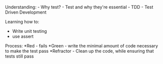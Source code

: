 Understanding:
    - Why test?
    - Test and why they're essential
    - TDD - Test Driven Development

Learning how to:
 - Write unit testing
 - use assert 

Process:
 *Red
    - fails
 *Green
    - write the minimal amount of code necessary to make the test pass
 *Refractor
    - Clean up the code, while ensuring that tests still pass
